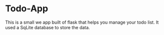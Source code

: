 # Todo-App
This is a small we app built of flask that helps you manage your todo list. It used a SqLite database to store the data.
